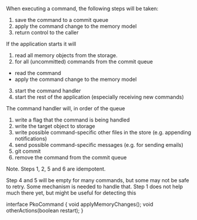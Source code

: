 When executing a command, the following steps will be taken:
1. save the command to a commit queue
2. apply the command change to the memory model
3. return control to the caller

If the application starts it will 
1. read all memory objects from the storage.
2. for all (uncommitted) commands from the commit queue
  * read the command
  * apply the command change to the memory model
3. start the command handler
4. start the rest of the application (especially receiving new commands)


The command handler will, in order of the queue 
1. write a flag that the command is being handled
2. write the target object to storage
3. write possible command-specific other files in the store (e.g. appending notifications)
4. send possible command-specific messages (e.g. for sending emails)
5. git commit
6. remove the command from the commit queue

Note. Steps 1, 2, 5 and 6 are idempotent. 

Step 4 and 5 will be empty for many commands, but some may not be safe to retry.
Some mechanism is needed to handle that. 
Step 1 does not help much there yet, but might be useful for detecting this

interface PkoCommand {
	void applyMemoryChanges();
	void otherActions(boolean restart);
}